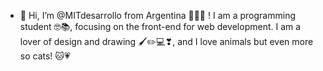 - 👋 Hi, I’m @MITdesarrollo from Argentina 💙💛💙 !
I am a programming student 🤓📚, focusing on the front-end for web development.
I am a lover of design and drawing 🖌✏💻❣, and I love animals but even more so cats! 🐱💗

<!---
MITdesarrollo/MITdesarrollo is a ✨ special ✨ repository because its `README.md` (this file) appears on your GitHub profile.
You can click the Preview link to take a look at your changes.
--->
